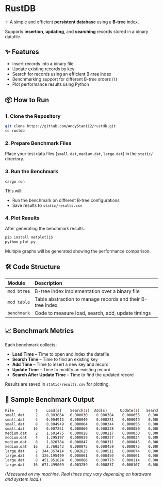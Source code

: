# RustDB

✨ A simple and efficient **persistent database** using a **B-tree** index.

Supports **insertion**, **updating**, and **searching** records stored in a binary datafile.

## ✨ Features

- Insert records into a binary file
- Update existing records by key
- Search for records using an efficient B-tree index
- Benchmarking support for different B-tree orders (`t`)
- Plot performance results using Python

## 📦 How to Run

### 1. Clone the Repository

```bash
git clone https://github.com/AndyStan112/rustdb.git
cd rustdb
```

### 2. Prepare Benchmark Files

Place your test data files (`small.dat`, `medium.dat`, `large.dat`) in the `static/` directory.

### 3. Run the Benchmark

```bash
cargo run
```

This will:
- Run the benchmark on different B-tree configurations
- Save results to `static/results.csv`

### 4. Plot Results

After generating the benchmark results:

```bash
pip install matplotlib
python plot.py
```

Multiple graphs will be generated showing the performance comparison.

## 🛠️ Code Structure

| Module  | Description  |
|:--------|:--------------|
| `mod btree` | B-tree index implementation over a binary file |
| `mod table` | Table abstraction to manage records and their B-tree index |
| `benchmark` | Code to measure load, search, add, update timings |

## 📈 Benchmark Metrics

Each benchmark collects:
- **Load Time** – Time to open and index the datafile
- **Search Time** – Time to find an existing key
- **Add Time** – Time to insert a new key and record
- **Update Time** – Time to modify an existing record
- **Search After Update Time** – Time to find the updated record

Results are saved in `static/results.csv` for plotting.

## 🧪 Sample Benchmark Output

```bash
File          t    Load(s)    Search(s)  Add(s)      Update(s)   Search2(s)
small.dat     2    0.003864   0.000030    0.000384    0.000055    0.000044
small.dat     4    0.004913   0.000040    0.000281    0.000049    0.000041
small.dat     8    0.004949   0.000064    0.000344    0.000056    0.000048
small.dat    16    0.007261   0.000060    0.000328    0.000050    0.000044
medium.dat    2    1.601475   0.000028    0.000217    0.000030    0.000026
medium.dat    4    1.295197   0.000039    0.000227    0.000034    0.000031
medium.dat    8    1.820784   0.000047    0.000311    0.000045    0.000041
medium.dat   16    2.769343   0.000075    0.000459    0.000075    0.000062
large.dat     2  344.357414   0.002623    0.000511    0.000074    0.000072
large.dat     4  326.195499   0.000061    0.000450    0.000061    0.000057
large.dat     8  451.851824   0.000086    0.000773    0.000114    0.000120
large.dat    16  671.499069   0.003259    0.000837    0.000107    0.000101
```

(*Measured on my machine. Real times may vary depending on hardware and system load.*)
